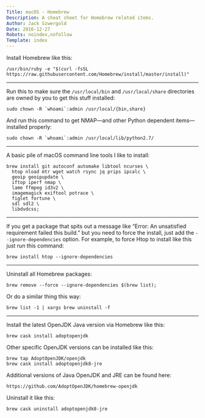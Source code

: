 ```yaml
---
Title: macOS - Homebrew
Description: A cheat sheet for Homebrew related items.
Author: Jack Szwergold
Date: 2016-12-27
Robots: noindex,nofollow
Template: index
---
```


Install Homebrew like this:

    /usr/bin/ruby -e "$(curl -fsSL https://raw.githubusercontent.com/Homebrew/install/master/install)"

***

Run this to make sure the `/usr/local/bin` and `/usr/local/share` directories are owned by you to get this stuff installed:

    sudo chown -R `whoami`:admin /usr/local/{bin,share}

And run this command to get NMAP—and other Python dependent items—installed properly:

    sudo chown -R `whoami`:admin /usr/local/lib/python2.7/

***

A basic pile of macOS command line tools I like to install:

    brew install git autoconf automake libtool ncurses \
      htop nload mtr wget watch rsync jq prips ipcalc \
      geoip geoipupdate \
      iftop iperf nmap \
      lame ffmpeg id3v2 \
      imagemagick exiftool potrace \
      figlet fortune \
      sdl sdl2 \
      libdvdcss;

***

If you get a package that spits out a message like “Error: An unsatisfied requirement failed this build.” but you need to force the install, just add the `--ignore-dependencies` option. For example, to force Htop to install like this just run this command:

	brew install htop --ignore-dependencies

***

Uninstall all Homebrew packages:

    brew remove --force --ignore-dependencies $(brew list);

Or do a similar thing this way:

	brew list -1 | xargs brew uninstall -f

***

Install the latest OpenJDK Java version via Homebrew like this:

	brew cask install adoptopenjdk

Other specific OpenJDK versions can be installed like this:

	brew tap AdoptOpenJDK/openjdk
	brew cask install adoptopenjdk8-jre

Additional versions of Java OpenJDK and JRE can be found here:
 
	https://github.com/AdoptOpenJDK/homebrew-openjdk

Uninstall it like this:

	brew cask uninstall adoptopenjdk8-jre
